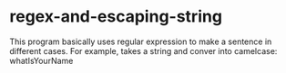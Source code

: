 # regex-and-escaping-string
This program basically uses regular expression to make a sentence in different cases. 
For example, 
takes a string and conver into camelcase: whatIsYourName
